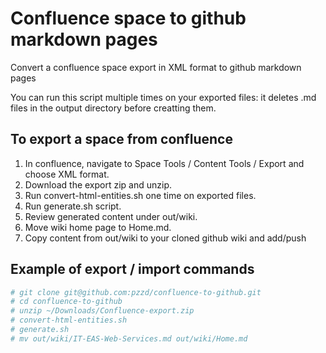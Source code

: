 # Confluence space to github markdown pages
Convert a confluence space export in XML format to github markdown pages

You can run this script multiple times on your exported files: it deletes .md files in the output directory before creatting them.

## To export a space from confluence
1. In confluence, navigate to Space Tools / Content Tools / Export and choose XML format.
2. Download the export zip and unzip.
3. Run convert-html-entities.sh one time on exported files.
4. Run generate.sh script. 
5. Review generated content under out/wiki.
6. Move wiki home page to Home.md.
6. Copy content from out/wiki to your cloned github wiki and add/push

## Example of export / import commands
```bash
# git clone git@github.com:pzzd/confluence-to-github.git
# cd confluence-to-github
# unzip ~/Downloads/Confluence-export.zip
# convert-html-entities.sh 
# generate.sh
# mv out/wiki/IT-EAS-Web-Services.md out/wiki/Home.md
```

